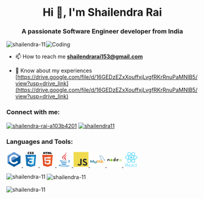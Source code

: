 <h1 align="center">Hi 👋, I'm Shailendra Rai</h1>
<h3 align="center">A passionate Software Engineer developer from India</h3>
<img align="right" alt="Coding" width="400" src="https://cdn.dribbble.com/users/1162077/screenshots/3848914/programmer.gif">

<p align="left"> <img src="https://komarev.com/ghpvc/?username=shailendra-11&label=Profile%20views&color=0e75b6&style=flat" alt="shailendra-11" /> </p>

- 📫 How to reach me **shailendrarai153@gmail.com**

- 📄 Know about my experiences [https://drive.google.com/file/d/16GEDzEZxXouffxjLvgfRKrRnuPaMNlB5/view?usp=drive_link](https://drive.google.com/file/d/16GEDzEZxXouffxjLvgfRKrRnuPaMNlB5/view?usp=drive_link)

<h3 align="left">Connect with me:</h3>
<p align="left">
<a href="https://linkedin.com/in/shailendra-rai-a103b4201" target="blank"><img align="center" src="https://raw.githubusercontent.com/rahuldkjain/github-profile-readme-generator/master/src/images/icons/Social/linked-in-alt.svg" alt="shailendra-rai-a103b4201" height="30" width="40" /></a>
<a href="https://www.leetcode.com/shailendra11" target="blank"><img align="center" src="https://raw.githubusercontent.com/rahuldkjain/github-profile-readme-generator/master/src/images/icons/Social/leet-code.svg" alt="shailendra11" height="30" width="40" /></a>
</p>

<h3 align="left">Languages and Tools:</h3>
<p align="left"> <a href="https://www.cprogramming.com/" target="_blank" rel="noreferrer"> <img src="https://raw.githubusercontent.com/devicons/devicon/master/icons/c/c-original.svg" alt="c" width="40" height="40"/> </a> <a href="https://www.w3schools.com/css/" target="_blank" rel="noreferrer"> <img src="https://raw.githubusercontent.com/devicons/devicon/master/icons/css3/css3-original-wordmark.svg" alt="css3" width="40" height="40"/> </a> <a href="https://www.w3.org/html/" target="_blank" rel="noreferrer"> <img src="https://raw.githubusercontent.com/devicons/devicon/master/icons/html5/html5-original-wordmark.svg" alt="html5" width="40" height="40"/> </a> <a href="https://www.java.com" target="_blank" rel="noreferrer"> <img src="https://raw.githubusercontent.com/devicons/devicon/master/icons/java/java-original.svg" alt="java" width="40" height="40"/> </a> <a href="https://developer.mozilla.org/en-US/docs/Web/JavaScript" target="_blank" rel="noreferrer"> <img src="https://raw.githubusercontent.com/devicons/devicon/master/icons/javascript/javascript-original.svg" alt="javascript" width="40" height="40"/> </a> <a href="https://www.mysql.com/" target="_blank" rel="noreferrer"> <img src="https://raw.githubusercontent.com/devicons/devicon/master/icons/mysql/mysql-original-wordmark.svg" alt="mysql" width="40" height="40"/> </a> <a href="https://nodejs.org" target="_blank" rel="noreferrer"> <img src="https://raw.githubusercontent.com/devicons/devicon/master/icons/nodejs/nodejs-original-wordmark.svg" alt="nodejs" width="40" height="40"/> </a> <a href="https://reactjs.org/" target="_blank" rel="noreferrer"> <img src="https://raw.githubusercontent.com/devicons/devicon/master/icons/react/react-original-wordmark.svg" alt="react" width="40" height="40"/> </a> </p>

<p><img align="left" src="https://github-readme-stats.vercel.app/api/top-langs?username=shailendra-11&show_icons=true&locale=en&layout=compact" alt="shailendra-11" /></p>

<p>&nbsp;<img align="center" src="https://github-readme-stats.vercel.app/api?username=shailendra-11&show_icons=true&locale=en" alt="shailendra-11" /></p>

<p><img align="center" src="https://github-readme-streak-stats.herokuapp.com/?user=shailendra-11&" alt="shailendra-11" /></p>
